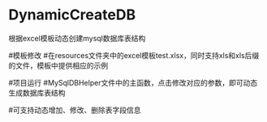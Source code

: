 # DynamicCreateDB
根据excel模板动态创建mysql数据库表结构

#模板修改
#在resources文件夹中的excel模板test.xlsx，同时支持xls和xls后缀的文件，模板中提供相应的示例

#项目运行
#MySqlDBHelper文件中的主函数，点击修改对应的参数，即可动态生成数据库表结构

#可支持动态增加、修改、删除表字段信息
